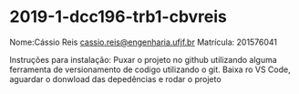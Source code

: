 # 2019-1-dcc196-trb1-cbvreis

Nome:Cássio Reis <cassio.reis@engenharia.ufjf.br>
Matrícula: 201576041


Instruções para instalação: Puxar o projeto no github utilizando alguma ferramenta de versionamento de codigo utilizando o git. Baixa ro VS Code, aguardar o donwload das depedências e rodar o projeto
